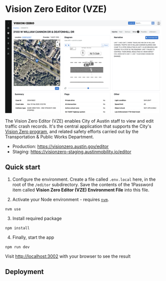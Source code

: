 
# Vision Zero Editor (VZE)

![Vision Zero Editor](docs/images/editor-crash-details.png)

The Vision Zero Editor (VZE) enables City of Austin staff to view and edit traffic crash records. It's the central application that supports the City's [Vision Zero program](https://www.austintexas.gov/department/vision-zero), and related safety efforts carried out by the Transportation & Public Works Department.

- Production: https://visionzero.austin.gov/editor
- Staging: https://visionzero-staging.austinmobility.io/editor

## Quick start

1. Configure the environment. Create a file called `.env.local`  here, in the root of the `/editor` subdirectory. Save the contents of the 1Password item called **Vision Zero Editor (VZE) Environment File** into this file.

2. Activate your Node environment - requires [`nvm`](https://github.com/nvm-sh/nvm).

```shell
nvm use
```

3. Install required package

```shell
npm install
```

4. Finally, start the app 

```
npm run dev
```

Visit [http://localhost:3002](http://localhost:3002) with your browser to see the result

## Deployment

